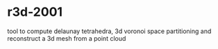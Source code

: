 # r3d-2001

tool to compute delaunay tetrahedra, 3d voronoi space partitioning and reconstruct a 3d mesh from a point cloud
